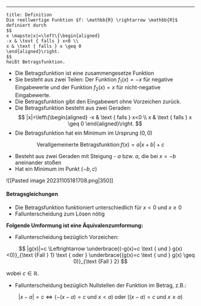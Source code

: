 ***

```ad-important
title: Definition
Die reellwertige Funktion $f: \mathbb{R} \rightarrow \mathbb{R}$ definiert durch
$$
x \mapsto|x|=\left\{\begin{aligned}
-x & \text { falls } x<0 \\
x & \text { falls } x \geq 0
\end{aligned}\right.
$$
heißt Betragsfunktion.
```

- Die Betragsfunktion ist eine zusammengesetze Funktion
- Sie besteht aus zwei Teilen: Der Funktion $f_1(x)=-x$ für negative Eingabewerte und der Funktion $f_2(x)=x$ für nicht-negative Eingabewerte.
- Die Betragsfunktion gibt den Eingabewert ohne Vorzeichen zurück.
- Die Betragsfunktion besteht aus zwei Geraden:
$$
|x|=\left\{\begin{aligned}
-x & \text { falls } x<0 \\
x & \text { falls } x \geq 0
\end{aligned}\right.
$$
- Die Betragsfunktion hat ein Minimum im Ursprung $(0,0)$

$$
\text{Verallgemeinerte Betragsfunktion:} f(x)=a|x+b|+c
$$

- Besteht aus zwei Geraden mit Steigung - $a$ bzw. $a$, die bei $x=-b$ aneinander stoßen
- Hat ein Minimum im Punkt $(-b, c)$

![[Pasted image 20231105181708.png|350]]

#### Betragsgleichungen

- Die Betragsfunktion funktioniert unterschiedlich für $x<0$ und $x \geq 0$
- Fallunterscheidung zum Lösen nötig

**Folgende Umformung ist eine Äquivalenzumformung:**
- Fallunterscheidung bezüglich Vorzeichen:

$$
|g(x)|=c \Leftrightarrow \underbrace{(-g(x)=c \text { und } g(x)<0)}_{\text {Fall } 1} \text { oder } \underbrace{(g(x)=c \text { und } g(x) \geq 0)}_{\text {Fall } 2}
$$

wobei $c \in \mathbb{R}$.

- Fallunterscheidung bezüglich Nullstellen der Funktion im Betrag, z.B.:

$$
|x-a|=c \Leftrightarrow(-(x-a)=c \text { und } x<a) \text { oder }((x-a)=c \text { und } x \geq a)
$$